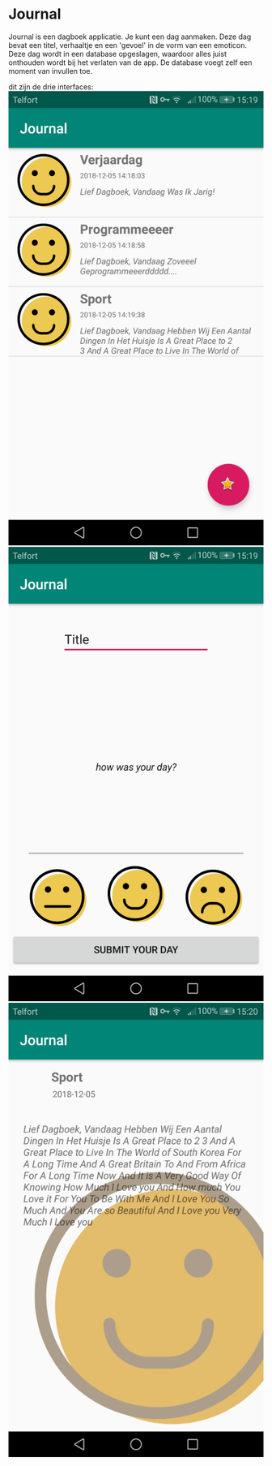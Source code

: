 # Journal


Journal is een dagboek applicatie. Je kunt een dag aanmaken. Deze dag bevat een titel, verhaaltje en een 'gevoel' in de vorm van een emoticon. Deze dag wordt in een database opgeslagen, waardoor alles juist onthouden wordt bij het verlaten van de app. De database voegt zelf een moment van invullen toe. 



dit zijn de drie interfaces:
![alt text](https://github.com/Quint-Langeveld/Journal/blob/master/doc/Screenshot_20181205-151953.png)
![alt text](https://github.com/Quint-Langeveld/Journal/blob/master/doc/Screenshot_20181205-151958.png)
![alt text](https://github.com/Quint-Langeveld/Journal/blob/master/doc/Screenshot_20181205-152004.png)
